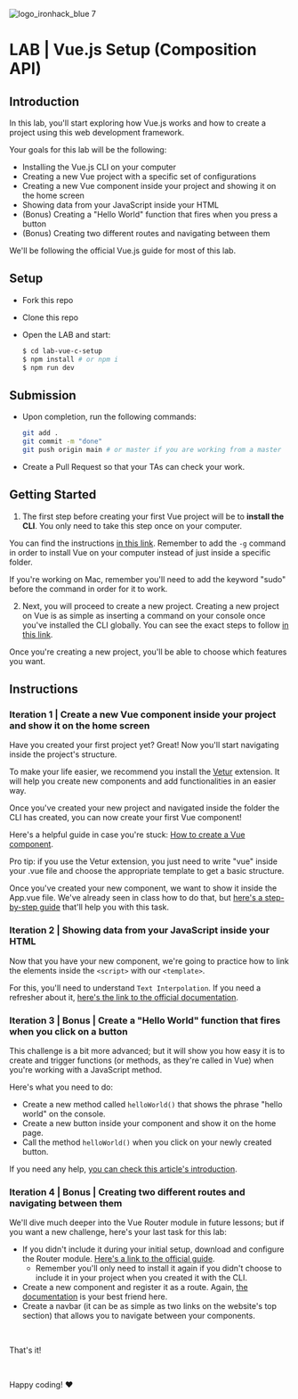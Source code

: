 ![logo_ironhack_blue 7](https://user-images.githubusercontent.com/23629340/40541063-a07a0a8a-601a-11e8-91b5-2f13e4e6b441.png)

# LAB | Vue.js Setup (Composition API)

## Introduction

In this lab, you'll start exploring how Vue.js works and how to create a project using this web development framework.

Your goals for this lab will be the following:

- Installing the Vue.js CLI on your computer
- Creating a new Vue project with a specific set of configurations
- Creating a new Vue component inside your project and showing it on the home screen
- Showing data from your JavaScript inside your HTML
- (Bonus) Creating a "Hello World" function that fires when you press a button
- (Bonus) Creating two different routes and navigating between them

We'll be following the official Vue.js guide for most of this lab.

## Setup

- Fork this repo
- Clone this repo
- Open the LAB and start:

  ```bash
  $ cd lab-vue-c-setup
  $ npm install # or npm i
  $ npm run dev
  ```

## Submission

- Upon completion, run the following commands:

  ```bash
  git add .
  git commit -m "done"
  git push origin main # or master if you are working from a master
  ```

- Create a Pull Request so that your TAs can check your work.

## Getting Started

<!-- Installing the CLI -->

1. The first step before creating your first Vue project will be to **install the CLI**. You only need to take this step once on your computer.

You can find the instructions [in this link](https://cli.vuejs.org/guide/installation.html). Remember to add the `-g` command in order to install Vue on your computer instead of just inside a specific folder.

If you're working on Mac, remember you'll need to add the keyword "sudo" before the command in order for it to work.

<!-- ## Create a new Vue project -->

2. Next, you will proceed to create a new project. Creating a new project on Vue is as simple as inserting a command on your console once you've installed the CLI globally. You can see the exact steps to follow [in this link](https://vuejs.org/guide/quick-start.html#creating-a-vue-application).

Once you're creating a new project, you'll be able to choose which features you want.

## Instructions

### Iteration 1 | Create a new Vue component inside your project and show it on the home screen

Have you created your first project yet? Great! Now you'll start navigating inside the project's structure.

To make your life easier, we recommend you install the [Vetur](https://marketplace.visualstudio.com/items?itemName=octref.vetur) extension. It will help you create new components and add functionalities in an easier way.

Once you've created your new project and navigated inside the folder the CLI has created, you can now create your first Vue component!

Here's a helpful guide in case you're stuck: [How to create a Vue component](https://developer.mozilla.org/en-US/docs/Learn/Tools_and_testing/Client-side_JavaScript_frameworks/Vue_first_component).

Pro tip: if you use the Vetur extension, you just need to write "vue" inside your .vue file and choose the appropriate template to get a basic structure.

Once you've created your new component, we want to show it inside the App.vue file. We've already seen in class how to do that, but [here's a step-by-step guide](https://flaviocopes.com/vue-import-component/) that'll help you with this task.

### Iteration 2 | Showing data from your JavaScript inside your HTML

Now that you have your new component, we're going to practice how to link the elements inside the `<script>` with our `<template>`.

For this, you'll need to understand `Text Interpolation`. If you need a refresher about it, [here's the link to the official documentation](https://vuejs.org/guide/essentials/template-syntax.html#text-interpolation).

### Iteration 3 | Bonus | Create a "Hello World" function that fires when you click on a button

This challenge is a bit more advanced; but it will show you how easy it is to create and trigger functions (or methods, as they're called in Vue) when you're working with a JavaScript method.

Here's what you need to do:

- Create a new method called `helloWorld()` that shows the phrase "hello world" on the console.
- Create a new button inside your component and show it on the home page.
- Call the method `helloWorld()` when you click on your newly created button.

If you need any help, [you can check this article's introduction](https://vuedose.tips/the-101-guide-to-script-setup-in-vue-3).

### Iteration 4 | Bonus | Creating two different routes and navigating between them

We'll dive much deeper into the Vue Router module in future lessons; but if you want a new challenge, here's your last task for this lab:

- If you didn't include it during your initial setup, download and configure the Router module. [Here's a link to the official guide](https://github.com/vuejs/router).
  - Remember you'll only need to install it again if you didn't choose to include it in your project when you created it with the CLI.
- Create a new component and register it as a route. Again, [the documentation](https://router.vuejs.org/) is your best friend here.
- Create a navbar (it can be as simple as two links on the website's top section) that allows you to navigate between your components.

<br>

That's it! 

<br>

Happy coding! :heart: